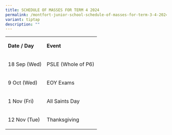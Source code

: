 ```yaml
---
title: SCHEDULE OF MASSES FOR TERM 4 2024
permalink: /montfort-junior-school-schedule-of-masses-for-term-3-4-2024/
variant: tiptap
description: ""
---
```

<table style="minWidth: 50px">
<colgroup>
<col>
<col>
</colgroup>
<tbody>
<tr>
<td rowspan="1" colspan="1">
<p><strong>Date / Day</strong>
</p>
</td>
<td rowspan="1" colspan="1">
<p><strong>Event</strong>
</p>
</td>
</tr>
<tr>
<td rowspan="1" colspan="1">
<p>18 Sep (Wed)</p>
</td>
<td rowspan="1" colspan="1">
<p>PSLE (Whole of P6)</p>
</td>
</tr>
<tr>
<td rowspan="1" colspan="1">
<p>9 Oct (Wed)</p>
</td>
<td rowspan="1" colspan="1">
<p>EOY Exams</p>
</td>
</tr>
<tr>
<td rowspan="1" colspan="1">
<p>1 Nov (Fri)</p>
</td>
<td rowspan="1" colspan="1">
<p>All Saints Day</p>
</td>
</tr>
<tr>
<td rowspan="1" colspan="1">
<p>12 Nov (Tue)</p>
</td>
<td rowspan="1" colspan="1">
<p>Thanksgiving</p>
</td>
</tr>
</tbody>
</table>
<p></p>
